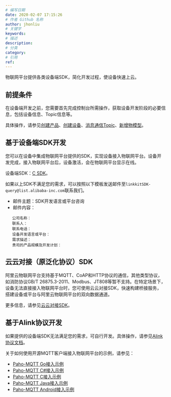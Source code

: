 ```yaml
---
# 编写日期
date: 2020-02-07 17:15:26
# 作者 Github 名称
author: jhonliu
# 关键字
keywords:
# 描述
description:
# 分类
category: 
# 引用
ref:
---
```


物联网平台提供各类设备端SDK，简化开发过程，使设备快速上云。

## 前提条件

在设备端开发之前，您需要首先完成控制台所需操作，获取设备开发阶段的必要信息，包括设备信息、Topic信息等。

具体操作，请参见[创建产品](https://www.alibabacloud.com/help/zh/doc-detail/73728.htm#task-lxd-pnl-vdb "使用物联网平台的第一步是在控制台创建产品。产品是设备的集合，通常是一组具有相同功能定义的设备集合。例如，产品指同一个型号的产品，设备就是该型号下的某个设备。")、[创建设备](https://www.alibabacloud.com/help/zh/doc-detail/73729.htm#task-yk1-rnl-vdb "产品指某一类设备，创建完产品后，需要为设备创建身份。您可以创建单个设备，也可以批量创建设备。本文介绍单个设备的创建。")、[消息通信Topic](https://www.alibabacloud.com/help/zh/doc-detail/73731.htm#concept-mny-tnl-vdb "物联网平台中，服务端和设备端通过Topic来实现消息通信。Topic是针对设备的概念，Topic类是针对产品的概念。")、[新增物模型](https://www.alibabacloud.com/help/zh/doc-detail/88241.htm#task-qhm-d3j-w2b "单个添加物模型，即单个添加属性、事件和服务。下面介绍如何在物联网平台控制台定义物模型。")。

## 基于设备端SDK开发

您可以在设备中集成物联网平台提供的SDK，实现设备接入物联网平台。设备开发完成，接入物联网平台后，设备激活，会在物联网平台显示在线。

设备端SDK：[C SDK](https://www.alibabacloud.com/help/doc-detail/96623.htm)。

如果以上SDK不满足您的需求，可以按照以下模板发送邮件至`linkkitSDK-query@list.alibaba-inc.com`联系我们。

+   邮件主题：SDK开发语言或平台咨询
+   邮件内容：

 ```  
    公司名称：
    联系人：
    联系电话：
    设备开发语言或平台：
    需求描述：
    贵司的产品规模及开发计划：
```

## 云云对接（原泛化协议）SDK

阿里云物联网平台支持基于MQTT、CoAP和HTTP协议的通信，其他类型协议，如消防协议GB/T 26875.3-2011、Modbus、JT808等暂不支持。在特定场景下，设备无法直接接入物联网平台时，您可使用云云对接SDK，快速构建桥接服务，搭建设备或平台与阿里云物联网平台的双向数据通道。

更多信息，请参见[云云对接SDK](https://www.alibabacloud.com/help/zh/doc-detail/86369.htm#concept-d4s-jcv-42b "阿里云物联网平台支持基于MQTT、CoAP和HTTP协议的通信，其他类型协议，如消防协议GB/T 26875.3-2011、Modbus、JT808等暂不支持。在特定场景下，设备无法直接接入物联网平台时，您可使用云云对接SDK，快速构建桥接服务，搭建设备或平台与阿里云物联网平台的双向数据通道。")。

## 基于Alink协议开发

如果提供的设备端SDK无法满足您的需求，可自行开发。具体操作，请参见[Alink协议文档](https://www.alibabacloud.com/help/zh/doc-detail/90459.htm#concept-pfw-hdg-cfb "物联网平台为设备端开发提供了SDK，这些SDK已封装了设备端与物联网平台的交互协议。您可以直接使用设备端SDK来进行开发。如果嵌入式环境复杂，已提供的设备端SDK不能满足您的需求，请参见本文，自行封装Alink协议数据，建立设备与物联网平台的通信。")。

关于如何使用开源MQTT客户端接入物联网平台的示例，请参见：

+   [Paho-MQTT Go接入示例](https://www.alibabacloud.com/help/zh/doc-detail/146503.htm#task-2359926 "本示例介绍如何调用Go语言的Paho MQTT类库连接阿里云物联网平台，并进行消息收发。")
+   [Paho-MQTT C#接入示例](https://www.alibabacloud.com/help/zh/doc-detail/146505.htm#task-2360906 "本文档介绍如何使用C#语言的Paho MQTT类库接入阿里云物联网平台，并进行物模型数据通信。")
+   [Paho-MQTT C接入示例](https://www.alibabacloud.com/help/zh/doc-detail/146611.htm#task-2361871 "本文介绍如何使用Paho提供的嵌入式C语言MQTT开源工程接入阿里云物联网平台，并进行消息收发。")
+   [Paho-MQTT Java接入示例](https://www.alibabacloud.com/help/zh/doc-detail/146631.htm#task-2362406 "本文档介绍如何使用Java语言的Paho MQTT库接入阿里云物联网平台，并进行物模型消息通信。")
+   [Paho-MQTT Android接入示例](https://www.alibabacloud.com/help/zh/doc-detail/146630.htm#task-2362441 "本文介绍如何使用Paho Android Service接入阿里云物联网平台，并进行数据收发。")
